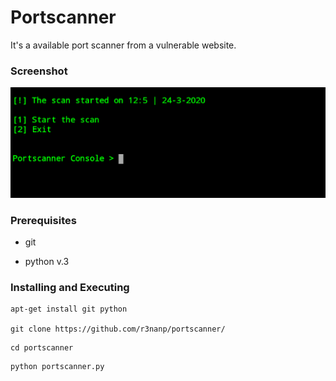 # Portscanner
It's a available port scanner from a vulnerable website.

### Screenshot
<img src ="portscanner.png">

### Prerequisites

* git

* python v.3

### Installing and Executing

```
apt-get install git python

git clone https://github.com/r3nanp/portscanner/
```
 
```
cd portscanner
```

```
python portscanner.py
```
